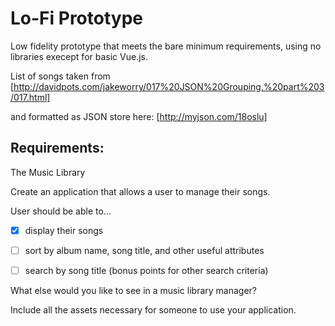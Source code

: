 # Lo-Fi Prototype

Low fidelity prototype that meets the bare minimum requirements, using no 
libraries execept for basic Vue.js.

List of songs taken from 
[http://davidpots.com/jakeworry/017%20JSON%20Grouping,%20part%203/017.html]

and formatted as JSON store here:
[http://myjson.com/18oslu]

## Requirements:

The Music Library

Create an application that allows a user to manage their songs. 

User should be able to...

- [x] display their songs

- [ ] sort by album name, song title, and other useful attributes

- [ ] search by song title (bonus points for other search criteria)


What else would you like to see in a music library manager?

Include all the assets necessary for someone to use your application.